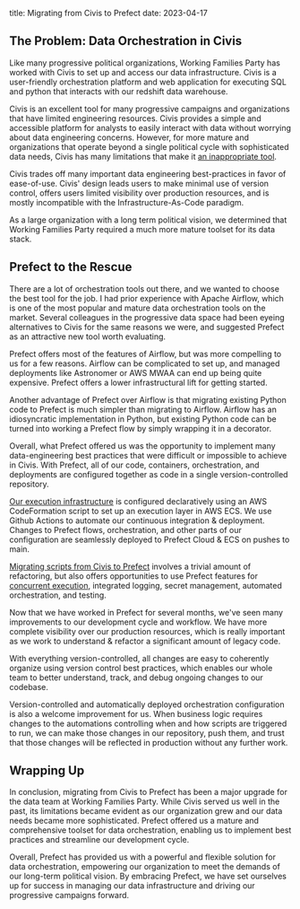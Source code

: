 title: Migrating from Civis to Prefect
date: 2023-04-17

## The Problem: Data Orchestration in Civis

Like many progressive political organizations, Working Families Party
has worked with Civis to set up and access our data
infrastructure. Civis is a user-friendly orchestration platform and
web application for executing SQL and python that interacts with our
redshift data warehouse.

Civis is an excellent tool for many progressive campaigns and
organizations that have limited engineering resources. Civis provides a
simple and accessible platform for analysts to easily interact with
data without worrying about data engineering concerns. However, for
more mature and organizations that operate beyond a single political
cycle with sophisticated data needs, Civis has many limitations that
make it [an inappropriate tool]({filename}/sharing/prefect_1.md).

Civis trades off many important data engineering best-practices in
favor of ease-of-use. Civis' design leads users to make minimal use of
version control, offers users limited visibility over production
resources, and is mostly incompatible with the Infrastructure-As-Code
paradigm.

As a large organization with a long term political vision, we
determined that Working Families Party required a much more mature
toolset for its data stack.

## Prefect to the Rescue

There are a lot of orchestration tools out there, and we wanted to
choose the best tool for the job. I had prior experience with Apache
Airflow, which is one of the most popular and mature data
orchestration tools on the market. Several colleagues in the
progressive data space had been eyeing alternatives to Civis for the
same reasons we were, and suggested Prefect as an attractive new tool
worth evaluating. 

Prefect offers most of the features of Airflow, but was more compelling
to us for a few reasons. Airflow can be complicated to set up, and
managed deployments like Astronomer or AWS MWAA can end up being quite
expensive. Prefect offers a lower infrastructural lift for getting
started.

Another advantage of Prefect over Airflow is that migrating existing
Python code to Prefect is much simpler than migrating to
Airflow. Airflow has an idiosyncratic implementation in Python, but
existing Python code can be turned into working a Prefect flow by
simply wrapping it in a decorator.

Overall, what Prefect offered us was the opportunity to implement many
data-engineering best practices that were difficult or impossible to
achieve in Civis. With Prefect, all of our code, containers,
orchestration, and deployments are configured together as code in a
single version-controlled repository.

[Our execution infrastructure]({filename}/sharing/prefect_2.md) is configured declaratively using an AWS
CodeFormation script to set up an execution layer in AWS ECS. We use
Github Actions to automate our continuous integration &
deployment. Changes to Prefect flows, orchestration, and other parts
of our configuration are seamlessly deployed to Prefect Cloud & ECS on
pushes to main.

[Migrating scripts from Civis to Prefect]({filename}/sharing/prefect_migrating_script.md) involves a trivial amount of
refactoring, but also offers opportunities to use Prefect features for
[concurrent execution]({filename}/sharing/prefect_concurrent.md), integrated logging, secret management, automated
orchestration, and testing.

Now that we have worked in Prefect for several months, we've seen many
improvements to our development cycle and workflow. We have more
complete visibility over our production resources, which is really
important as we work to understand & refactor a significant amount of
legacy code.

With everything version-controlled, all changes are easy to coherently
organize using version control best practices, which enables our whole
team to better understand, track, and debug ongoing changes to our
codebase. 

Version-controlled and automatically deployed orchestration
configuration is also a welcome improvement for us. When business
logic requires changes to the automations controlling when and how
scripts are triggered to run, we can make those changes in our
repository, push them, and trust that those changes will be reflected
in production without any further work.

## Wrapping Up

In conclusion, migrating from Civis to Prefect has been a major
upgrade for the data team at Working Families Party. While Civis
served us well in the past, its limitations became evident as our
organization grew and our data needs became more sophisticated. Prefect
offered us a mature and comprehensive toolset for data orchestration,
enabling us to implement best practices and streamline our development
cycle.

Overall, Prefect has provided us with a powerful and flexible solution
for data orchestration, empowering our organization to meet the
demands of our long-term political vision. By embracing Prefect, we
have set ourselves up for success in managing our data infrastructure
and driving our progressive campaigns forward. 
